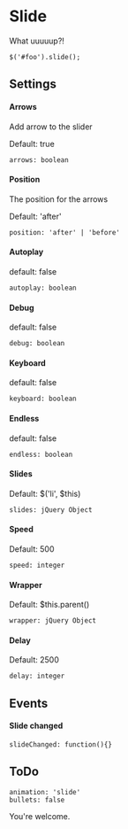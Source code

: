 # Slide

What uuuuup?!


	$('#foo').slide();
	

## Settings

#### Arrows
Add arrow to the slider

Default: true

	arrows: boolean


#### Position
The position for the arrows

Default: 'after'

	position: 'after' | 'before'

		
#### Autoplay
default: false
	
	autoplay: boolean


#### Debug
default: false

	debug: boolean


#### Keyboard
default: false

	keyboard: boolean
	

#### Endless
default: false

	endless: boolean


#### Slides
Default: $('li', $this)

	slides: jQuery Object

#### Speed
Default: 500

	speed: integer

#### Wrapper
Default: $this.parent()

	wrapper: jQuery Object

#### Delay
Default: 2500

	delay: integer

## Events

#### Slide changed

	slideChanged: function(){}

## ToDo

	animation: 'slide'
	bullets: false

You're welcome.